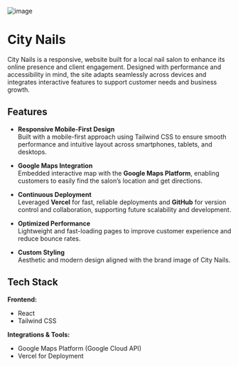 ![image](https://github.com/user-attachments/assets/4d9fcee2-3a0f-4238-aac3-f36fe088a489)

# City Nails

City Nails is a responsive, website built for a local nail salon to enhance its online presence and client engagement. Designed with performance and accessibility in mind, the site adapts seamlessly across devices and integrates interactive features to support customer needs and business growth.

## Features

- **Responsive Mobile-First Design**  
  Built with a mobile-first approach using Tailwind CSS to ensure smooth performance and intuitive layout across smartphones, tablets, and desktops.

- **Google Maps Integration**  
  Embedded interactive map with the **Google Maps Platform**, enabling customers to easily find the salon’s location and get directions.

- **Continuous Deployment**  
  Leveraged **Vercel** for fast, reliable deployments and **GitHub** for version control and collaboration, supporting future scalability and development.

- **Optimized Performance**  
  Lightweight and fast-loading pages to improve customer experience and reduce bounce rates.

- **Custom Styling**  
  Aesthetic and modern design aligned with the brand image of City Nails.

## Tech Stack

**Frontend:**
- React
- Tailwind CSS

**Integrations & Tools:**
- Google Maps Platform (Google Cloud API)
- Vercel for Deployment
